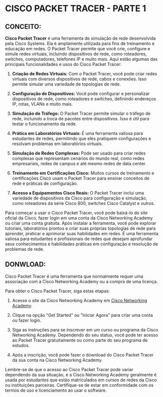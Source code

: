 # CISCO PACKET TRACER - PARTE 1 
## CONCEITO:
**Cisco Packet Tracer** é uma ferramenta de simulação de rede desenvolvida pela Cisco Systems. Ela é amplamente utilizada para fins de treinamento e educação em redes. O Packet Tracer permite que você crie, configure e simule redes virtuais, incluindo dispositivos de rede, como roteadores, switches, computadores, telefones IP e muito mais. Aqui estão algumas das principais funcionalidades e usos do Cisco Packet Tracer:

1. **Criação de Redes Virtuais:** Com o Packet Tracer, você pode criar redes virtuais com diversos dispositivos de rede, cabos e conexões. Isso permite simular uma variedade de topologias de rede.

2. **Configuração de Dispositivos:** Você pode configurar e personalizar dispositivos de rede, como roteadores e switches, definindo endereços IP, rotas, VLANs e muito mais.

3. **Simulação de Tráfego:** O Packet Tracer permite simular o tráfego de rede, incluindo a troca de pacotes entre dispositivos. Isso é útil para testar o funcionamento da rede.

4. **Prática em Laboratórios Virtuais:** É uma ferramenta valiosa para estudantes de redes, permitindo que eles pratiquem configurações e resolvam problemas em laboratórios virtuais.

5. **Simulação de Redes Complexas:** Pode ser usado para criar redes complexas que representam cenários do mundo real, como redes empresariais, redes de campus e até mesmo redes de data center.

6. **Treinamento em Certificações Cisco:** Muitos cursos de treinamento e certificações Cisco usam o Packet Tracer para ensinar conceitos de rede e práticas de configuração.

7. **Acesso a Equipamentos Cisco Reais:** O Packet Tracer inclui uma variedade de dispositivos da Cisco para configuração e simulação, como roteadores da série Cisco 800, switches Cisco Catalyst e outros.

Para começar a usar o Cisco Packet Tracer, você pode baixá-lo do site oficial da Cisco, fazer login em uma conta da Cisco Networking Academy ou criar uma conta gratuita. Após instalar a ferramenta, você pode explorar tutoriais, laboratórios prontos e criar suas próprias topologias de rede para aprender, praticar e aprimorar suas habilidades em redes. É uma ferramenta valiosa para estudantes e profissionais de redes que desejam aprofundar seus conhecimentos e habilidades práticas em configuração e resolução de problemas de rede.

## DONWLOAD:
Cisco Packet Tracer é uma ferramenta que normalmente requer uma associação com a Cisco Networking Academy ou a compra de uma licença.

Para obter o Cisco Packet Tracer, siga estas etapas:

1. Acesse o site da Cisco Networking Academy em [Cisco Networking Academy](https://www.netacad.com/).

2. Clique na opção "Get Started" ou "Iniciar Agora" para criar uma conta ou fazer login.

3. Siga as instruções para se inscrever em um curso ou programa da Cisco Networking Academy. Dependendo do seu status, você pode ter acesso ao Packet Tracer gratuitamente ou como parte do seu programa de estudos.

4. Após a inscrição, você pode fazer o download do Cisco Packet Tracer da sua conta na Cisco Networking Academy.

Lembre-se de que o acesso ao Cisco Packet Tracer pode variar dependendo da sua situação, e a Cisco Networking Academy geralmente é usada por estudantes que estão matriculados em cursos de redes da Cisco ou instituições parceiras. Certifique-se de estar em conformidade com os termos de uso e licenciamento ao usar o software.